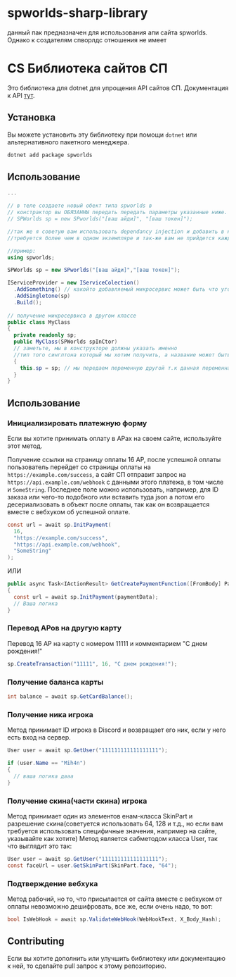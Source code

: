 # spworlds-sharp-library
данный пак предназначен для использования апи сайта spworlds. Однако к создателям спворлдс отношения не имеет

# CS Библиотека сайтов СП

Это библиотека для dotnet для упрощения API сайтов СП. Документация к API [тут](https://github.com/sp-worlds/api-docs).

## Установка

Вы можете установить эту библиотеку при помощи
`dotnet` или альтернативного пакетного менеджера.

```bash
dotnet add package spworlds
```

## Использование

```cs
...

// в теле создаете новый обект типа spworlds в 
// констрактор вы ОБЯЗАННЫ передать передать параметры указанные ниже. Тип данных - стринг
// SPWorlds sp = new SPworlds("[ваш айди]", "[ваш токен]");

//так же я советую вам использовать dependancy injection и добавить в него данный обьект как сингл тон т.к он не
//требуется более чем в одном экземпляре и так-же вам не прийдется каждый раз прописывать строки указанные выше

//пример:
using spworlds;

SPWorlds sp = new SPworlds("[ваш айди]","[ваш токен]");

IServiceProvider = new IServiceColection()
  .AddSomething() // какойто добавляемый микросервис может быть что угодно
  .AddSingletone(sp)
  .Build();
  
// получение микросервиса в другом классе
public class MyClass
{
  private readonly sp;
  public MyClass(SPWorlds spInCtor)
  // заметьте, мы в конструкторе должны указать именно 
  //тип того синглтона который мы хотим получить, а название может быть любым
  {
    this.sp = sp; // мы передаем переменную другой т.к данная переменная доступна только в конструкторе
  }
}
```

## Использование

### Инициализировать платежную форму

Если вы хотите принимать оплату в АРах на своем сайте, используйте этот метод.

Получение ссылки на страницу оплаты 16 АР, после успешной оплаты пользователь перейдет со страницы оплаты на `https://example.com/success`, а сайт СП отправит запрос на `https://api.example.com/webhook` с данными этого платежа, в том числе и `SomeString`. Последнее поле можно использовать, например, для ID заказа или чего-то подобного или вставить туда json а потом его десериализовать в объект после оплаты, так как он возвращается вместе с вебхуком об успешной оплате.

```cs
const url = await sp.InitPayment(
  16,
  "https://example.com/success",
  "https://api.example.com/webhook",
  "SomeString"
);
```
ИЛИ
```cs
public async Task<IActionResult> GetCreatePaymentFunction([FromBody] PaymentData paymentData)
{
  const url = await sp.InitPayment(paymentData);
  // Ваша логика
}
```

### Перевод АРов на другую карту

Перевод 16 АР на карту с номером 11111 и комментарием "С днем рождения!"

```cs
sp.CreateTransaction("11111", 16, "С днем рождения!");
```

### Получение баланса карты

```cs
int balance = await sp.GetCardBalance();
```

### Получение ника игрока

Метод принимает ID игрока в Discord и возвращает его ник, если у него есть вход на сервер.

```cs
User user = await sp.GetUser("111111111111111111");

if (user.Name == "Mih4n") 
{
  // ваша логика дааа
}
```
### Получение скина(части скина) игрока
Метод принимает один из элементов енам-класса SkinPart и разрешение скина(советуется использовать 64, 128 и т.д., но если вам требуется использовать специфичные значения, например на сайте, указывайте как хотите)
Метод является сабметодом класса User, так что выглядит это так:

```cs
User user = await sp.GetUser("111111111111111111");
const faceUrl = user.GetSkinPart(SkinPart.face, "64");
```

### Подтверждение вебхука
Метод рабочий, но то, что присылается от сайта вместе с вебхуком от оплаты невозможно дешифровать, все же, если очень надо, то вот: 
```cs
bool IsWebHook = await sp.ValidateWebHook(WebHookText, X_Body_Hash); 
```

## Contributing

Если вы хотите дополнить или улучшить библиотеку или документацию к ней, то сделайте pull запрос к этому репозиторию.
